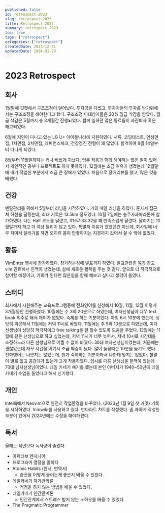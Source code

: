 ```yaml
---
published: false
id: retrospect-2023
slug: retrospect-2023
title: Retrospect 2023
summary: retrospect 2023
toc: true
tags: ["retrospect"]
categories: ["retrospect"]
createdDate: 2023-12-31
updatedDate: 2024-01-23
---
```


# 2023 Retrospect

## 회사
1월말에 핏펫에서 구조조정이 일어났다.
투자금을 다썼고, 투자자들의 투자를 받기위해서는 구조조정을 해야한다고 했다.
구조조정 미대상자들은 20% 월급 삭감을 받았다. 월급 삭감은 5월까지 총 3개월간 진행되었다.
함께 일하던 많은 동료들이 자진퇴사 혹은 해고되었다.

6월에 지인이 다니고 있는 LG U+ 아이들나라에 지원하였다.
서류, 코딩테스트, 인성면접, 1차면접, 2차면접, 레퍼런스체크, 건강검진 전형이 꽤 많았다.
합격하여 8월 14일부터 다니게 되었다.

8월부터 11월말까지는 꽤나 바쁘게 지냈다.
업무 적응과 함께 해야하는 많은 일이 있어서 개인적인 공부나 프로젝트도 하지 못하였다.
12월에는 조금 여유가 생겼는데 12월말에 내가 작업한 부분에서 조금 큰 장애가 있었다.
처음으로 장애리뷰를 했고, 많은 것을 배웠다.

## 건강
멘탈관리를 위해서 5월부터 러닝을 시작하였다.
거의 매일 러닝을 하였다. 혼자서 집근처 하천을 달렸는데, 최대 기록은 13.5km 정도였다.
10월 7일에는 충주사과마라톤에 참가하였다.
나는 Half 코스를 달렸고, 01:57:33.32을 꽤 만족스럽게 달렸다.
달리기는 10월말까지 하고 더 이상 달리지 않고 있다.
특별히 이유가 있었던건 아닌데, 회사일에 너무 치여서 달리기를 하면 오히려 몸이 안좋아지는 지경까지 갔어서 쉴 수 밖에 없었다.

## 활동
VimEnter 행사에 참가하였다.
참가하는김에 발표까지 하였다. 발표관련은 [여기](https://au-vimenter.github.io/post/2023-12-23-au-vimenter/) 참고
vim 관련해서 인맥이 생겼는데, 삶에 새로운 활력을 주는 것 같다.
앞으로 더 적극적으로 참여할 예정이고, 기회가 된다면 많은일을 함께 해보고 싶다고 생각이 들었다.

## 스터디
회사에서 지원해주는 교육프로그램중에 전화영어를 신청해서 10월, 11월, 12월 이렇게 3개월동안 진행하였다.
10월에는 주 3회 20분으로 하였는데, 여자선생님이 너무 text book 위주로 해서 재미가 없었다. 숙제를 하는 기분이었다.
아침 6시 10분에 했는데, 상당히 피곤해서 11월에는 저녁 11시로 바꿨다.
11월에는 주 5회 10분으로 하였는데, 여자선생님이 상당히 적극적이고 free talking을 잘 할수 있도록 도움을 주었다.
12월에는 11월에 같은 선생님으로 하고 싶었는데, 저녁 11시가 너무 늦어서, 저녁 10시로 시간대를 조정하느라 다른 선생님으로 어쩔 수 없이 바꿨다.
30대 여자선생님이었는데, 처음에는 괜찮았는데 자꾸 시간을 어겨서 조금 짜증이 났다. 많이 늦을때는 10분을 늦기도 했다.
전화영어는 나쁘지는 않았는데, 뭔가 숙제하는 기분이라서 나한테 맞지는 않았다. 할말이 별로 없고 공감대가 없는게 크게 작용하였다.
임시로 다른 선생님을 한적이 있는데 70대 남자선생님이었다. 데일 카네기 얘기를 했는데 본인 아버지가 1940~50년에 데일 카네기 수업을 들었다고 해서 신기했다.

## 개인
Intellij에서 Neovim으로 완전히 작업환경을 바꾸었다. (2023년 1월 9일 첫 커밋)
기록을 시작하였다. Vimwiki를 사용하고 있다.
만다라트 차트를 작성했다. 좀 과하게 작성한 부분이 있어서 2024년에는 수정을 해야하겠다.

## 독서
올해는 작년보다 독서량이 줄었다.

- 이펙티브 엔지니어
- 프로그래머 열정을 말하다
- Atomic Habits (원서, 번역서)
  - 습관을 어떻게 들이는게 좋은지 배울 수 있었다.
- 데일카네기 자기관리론
  - 걱정을 하지 않는 방법을 배울 수 있었다.
- 데일카네기 인간관계론
  - 인간관계에서 스트레스 받지 않는 노하우를 배울 수 있었다.
- The Pragmatic Programmer
